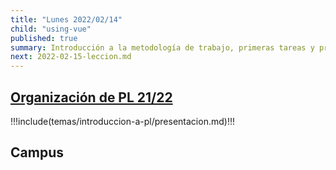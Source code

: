 ```yaml
---
title: "Lunes 2022/02/14"
child: "using-vue"
published: true
summary: Introducción a la metodología de trabajo, primeras tareas y prácticas, bibliografía, sistema de evaluación, TFA, etc.
next: 2022-02-15-leccion.md
---
```


## [Organización de  PL 21/22](/temas/introduccion-a-pl/guia-docente.html)

!!!include(temas/introduccion-a-pl/presentacion.md)!!!

## Campus

<campus-virtual></campus-virtual>

